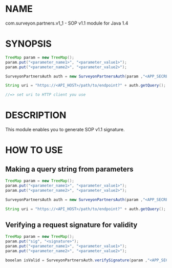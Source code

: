 # NAME

com.surveyon.partners.v1_1 - SOP v1.1 module for Java 1.4

# SYNOPSIS

~~~Java
TreeMap param = new TreeMap();
param.put("<parameter_name1>", "<parameter_value1>");
param.put("<parameter_name2>", "<parameter_value2>");

SurveyonPartnersAuth auth = new SurveyonPartnersAuth(param ,"<APP_SECRET>");

String uri = "https://<API_HOST>/path/to/endpoint?" + auth.getQuery();

//=> set uri to HTTP client you use
~~~

# DESCRIPTION

This module enables you to generate SOP v1.1 signature.

# HOW TO USE

## Making a query string from parameters 

~~~Java
TreeMap param = new TreeMap();
param.put("<parameter_name1>", "<parameter_value1>");
param.put("<parameter_name2>", "<parameter_value2>");

SurveyonPartnersAuth auth = new SurveyonPartnersAuth(param ,"<APP_SECRET>");

String uri = "https://<API_HOST>/path/to/endpoint?" + auth.getQuery();
~~~

## Verifying a request signature for validity

~~~Java
TreeMap param = new TreeMap();
param.put("sig", "<signature>");
param.put("<parameter_name1>", "<parameter_value1>");
param.put("<parameter_name2>", "<parameter_value2>");

booelan isValid = SurveyonPartnersAuth.verifySignature(param ,"<APP_SECRET>");
~~~

